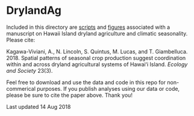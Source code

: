 # DrylandAg
Included in this directory are [scripts](https://github.com/akkagawa/DrylandAg/tree/master/Scripts) and [figures](https://github.com/akkagawa/DrylandAg/tree/master/Figures) associated with a manuscript on Hawaii Island dryland agriculture and climatic seasonality.  Please cite:

Kagawa-Viviani, A., N. Lincoln, S. Quintus, M. Lucas, and T. Giambelluca. 2018. Spatial patterns of seasonal crop production suggest coordination within and across dryland agricultural systems of Hawaiʻi Island. _Ecology and Society_ 23(3).

Feel free to download and use the data and code in this repo for non-commerical purposes. If you publish analyses using our data or code, please be sure to cite the paper above. Thank you!

Last updated 14 Aug 2018
